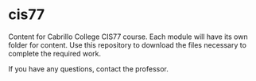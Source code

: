 # cis77
Content for Cabrillo College CIS77 course. Each module will have its own folder for content. Use this repository to download the files necessary to complete the required work.

If you have any questions, contact the professor.
